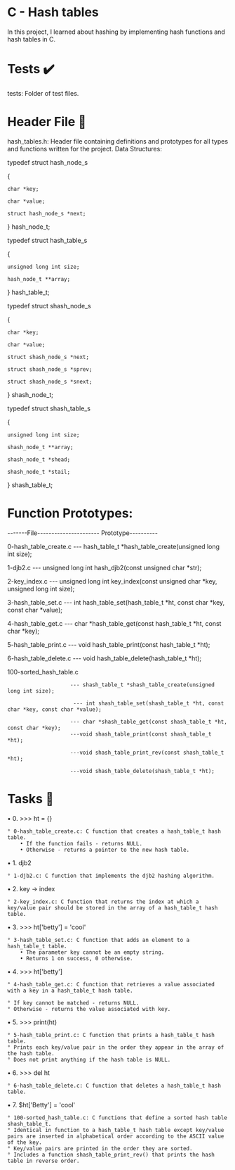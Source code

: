 # C - Hash tables
In this project, I learned about hashing by implementing hash functions and hash tables in C.

# Tests ✔️
tests: Folder of test files.

# Header File 📁
hash_tables.h: Header file containing definitions and prototypes for all types and functions written for the project.
Data Structures:

typedef struct hash_node_s

{

	char *key;

	char *value;

	struct hash_node_s *next;

} hash_node_t;


typedef struct hash_table_s

{

    unsigned long int size;

	hash_node_t **array;

} hash_table_t;


typedef struct shash_node_s

{

    char *key;

	char *value;

	struct shash_node_s *next;

	struct shash_node_s *sprev;

	struct shash_node_s *snext;

} shash_node_t;


typedef struct shash_table_s

{
	
    unsigned long int size;

	shash_node_t **array;

	shash_node_t *shead;

	shash_node_t *stail;

} shash_table_t;

# Function Prototypes:

-------File---------------------- Prototype----------

0-hash_table_create.c ---	hash_table_t *hash_table_create(unsigned long int size);

1-djb2.c	--- unsigned long int hash_djb2(const unsigned char *str);

2-key_index.c --- unsigned long int key_index(const unsigned char *key, unsigned long int size);

3-hash_table_set.c ---	int hash_table_set(hash_table_t *ht, const char *key, const char *value);

4-hash_table_get.c ---	char *hash_table_get(const hash_table_t *ht, const char *key);

5-hash_table_print.c --- void hash_table_print(const hash_table_t *ht);

6-hash_table_delete.c --- void hash_table_delete(hash_table_t *ht);

100-sorted_hash_table.c 

                        --- shash_table_t *shash_table_create(unsigned long int size);

                         --- int shash_table_set(shash_table_t *ht, const char *key, const char *value);

                        --- char *shash_table_get(const shash_table_t *ht, const char *key);
                        ---void shash_table_print(const shash_table_t *ht);

                        ---void shash_table_print_rev(const shash_table_t *ht);

                        ---void shash_table_delete(shash_table_t *ht);

# Tasks 📃

• 0. >>> ht = {}
    
    ° 0-hash_table_create.c: C function that creates a hash_table_t hash table.
        • If the function fails - returns NULL.
        • Otherwise - returns a pointer to the new hash table.

• 1. djb2

    ° 1-djb2.c: C function that implements the djb2 hashing algorithm.

• 2. key -> index

    ° 2-key_index.c: C function that returns the index at which a key/value pair should be stored in the array of a hash_table_t hash table.

• 3. >>> ht['betty'] = 'cool'

    ° 3-hash_table_set.c: C function that adds an element to a hash_table_t table.
        • The parameter key cannot be an empty string.
        • Returns 1 on success, 0 otherwise.

• 4. >>> ht['betty']

    ° 4-hash_table_get.c: C function that retrieves a value associated with a key in a hash_table_t hash table.

    ° If key cannot be matched - returns NULL.
    ° Otherwise - returns the value associated with key.

• 5. >>> print(ht)

    ° 5-hash_table_print.c: C function that prints a hash_table_t hash table.
    ° Prints each key/value pair in the order they appear in the array of the hash table.
    ° Does not print anything if the hash table is NULL.

• 6. >>> del ht

    ° 6-hash_table_delete.c: C function that deletes a hash_table_t hash table.

• 7. $ht['Betty'] = 'cool'

    ° 100-sorted_hash_table.c: C functions that define a sorted hash table shash_table_t.
    ° Identical in function to a hash_table_t hash table except key/value pairs are inserted in alphabetical order according to the ASCII value of the key.
    ° Key/value pairs are printed in the order they are sorted.
    ° Includes a function shash_table_print_rev() that prints the hash table in reverse order.
